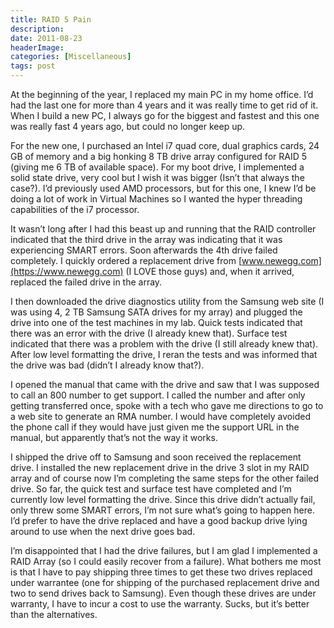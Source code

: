 ```yaml
---
title: RAID 5 Pain
description: 
date: 2011-08-23
headerImage: 
categories: [Miscellaneous]
tags: post
---
```


At the beginning of the year, I replaced my main PC in my home office. I’d had the last one for more than 4 years and it was really time to get rid of it. When I build a new PC, I always go for the biggest and fastest and this one was really fast 4 years ago, but could no longer keep up.

For the new one, I purchased an Intel i7 quad core, dual graphics cards, 24 GB of memory and a big honking 8 TB drive array configured for RAID 5 (giving me 6 TB of available space). For my boot drive, I implemented a solid state drive, very cool but I wish it was bigger (Isn’t that always the case?). I’d previously used AMD processors, but for this one, I knew I’d be doing a lot of work in Virtual Machines so I wanted the hyper threading capabilities of the i7 processor.

It wasn’t long after I had this beast up and running that the RAID controller indicated that the third drive in the array was indicating that it was experiencing SMART errors. Soon afterwards the 4th drive failed completely. I quickly ordered a replacement drive from [www.newegg.com](https://www.newegg.com) (I LOVE those guys) and, when it arrived, replaced the failed drive in the array.

I then downloaded the drive diagnostics utility from the Samsung web site (I was using 4, 2 TB Samsung SATA drives for my array) and plugged the drive into one of the test machines in my lab. Quick tests indicated that there was an error with the drive (I already knew that). Surface test indicated that there was a problem with the drive (I still already knew that). After low level formatting the drive, I reran the tests and was informed that the drive was bad (didn’t I already know that?).

I opened the manual that came with the drive and saw that I was supposed to call an 800 number to get support. I called the number and after only getting transferred once, spoke with a tech who gave me directions to go to a web site to generate an RMA number. I would have completely avoided the phone call if they would have just given me the support URL in the manual, but apparently that’s not the way it works.

I shipped the drive off to Samsung and soon received the replacement drive. I installed the new replacement drive in the drive 3 slot in my RAID array and of course now I’m completing the same steps for the other failed drive. So far, the quick test and surface test have completed and I’m currently low level formatting the drive. Since this drive didn’t actually fail, only threw some SMART errors, I’m not sure what’s going to happen here. I’d prefer to have the drive replaced and have a good backup drive lying around to use when the next drive goes bad.

I’m disappointed that I had the drive failures, but I am glad I implemented a RAID Array (so I could easily recover from a failure). What bothers me most is that I have to pay shipping three times to get these two drives replaced under warrantee (one for shipping of the purchased replacement drive and two to send drives back to Samsung). Even though these drives are under warranty, I have to incur a cost to use the warranty. Sucks, but it’s better than the alternatives.